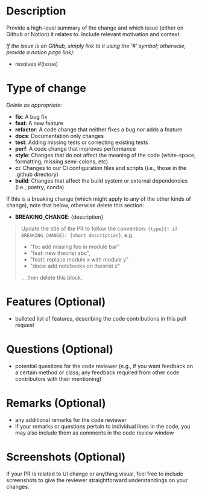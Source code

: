 # Description

Provide a high-level summary of the change and which issue (either on Github or Notion) it relates to. 
Include relevant motivation and context.

*If the issue is on Github, simply link to it using the '#' symbol; otherwise, provide a notion page link)*:
- resolves #(issue)

# Type of change

*Delete as appropriate:*
- **fix**: A bug fix
- **feat**: A new feature
- **refactor**: A code change that neither fixes a bug nor adds a feature
- **docs**: Documentation only changes
- **test**: Adding missing tests or correcting existing tests
- **perf**: A code change that improves performance
- **style**: Changes that do not affect the meaning of the code (white-space, formatting, missing semi-colons, etc)
- **ci**: Changes to our CI configuration files and scripts (i.e., those in the .github directory)
- **build**: Changes that affect the build system or external dependencies (i.e., poetry, conda)

If this is a breaking change (which might apply to any of the other kinds of change), note that below, otherwise delete 
this section:
- **BREAKING_CHANGE**: {description}


> Update the title of the PR to follow the convention:
> `{type}{! if BREAKING_CHANGE}: {short description}`, e.g. 
> - "fix: add missing foo in module bar" 
> - "feat: new theorist abc",
> - "feat!: replace module x with module y"
> - "docs: add notebooks on theorist z" 
> 
> ... then delete this block.

# Features (Optional)
- bulleted list of features, describing the code contributions in this pull request

# Questions (Optional)
- potential questions for the code reviewer (e.g., if you want feedback on a certain method or class; any feedback required from other code contributors with their mentioning)

# Remarks (Optional)
- any additional remarks for the code reviewer
- if your remarks or questions pertain to individual lines in the code, you may also include them as comments in the code review window

# Screenshots (Optional)
If your PR is related to UI change or anything visual, feel free to include screenshots to give the reviewer straightforward understandings on your changes.
